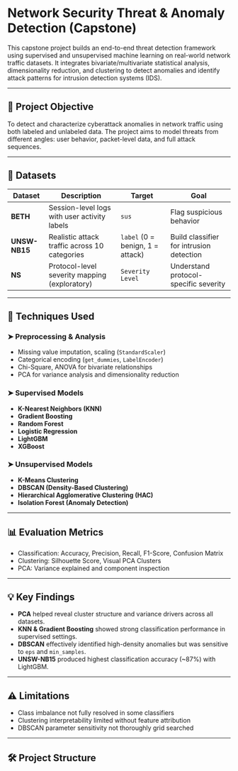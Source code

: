 # Network Security Threat & Anomaly Detection (Capstone)

This capstone project builds an end-to-end threat detection framework using supervised and unsupervised machine learning on real-world network traffic datasets. It integrates bivariate/multivariate statistical analysis, dimensionality reduction, and clustering to detect anomalies and identify attack patterns for intrusion detection systems (IDS).

---

## 🧠 Project Objective

To detect and characterize cyberattack anomalies in network traffic using both labeled and unlabeled data. The project aims to model threats from different angles: user behavior, packet-level data, and full attack sequences.

---

## 📁 Datasets

| Dataset       | Description                                   | Target            | Goal                                     |
|---------------|-----------------------------------------------|--------------------|------------------------------------------|
| **BETH**       | Session-level logs with user activity labels   | `sus`              | Flag suspicious behavior                 |
| **UNSW-NB15**  | Realistic attack traffic across 10 categories | `label` (0 = benign, 1 = attack) | Build classifier for intrusion detection |
| **NS**         | Protocol-level severity mapping (exploratory) | `Severity Level`   | Understand protocol-specific severity    |

---

## 🧪 Techniques Used

### ➤ Preprocessing & Analysis
- Missing value imputation, scaling (`StandardScaler`)
- Categorical encoding (`get_dummies`, `LabelEncoder`)
- Chi-Square, ANOVA for bivariate relationships
- PCA for variance analysis and dimensionality reduction

### ➤ Supervised Models
- **K-Nearest Neighbors (KNN)**
- **Gradient Boosting**
- **Random Forest**
- **Logistic Regression**
- **LightGBM**
- **XGBoost**

### ➤ Unsupervised Models
- **K-Means Clustering**
- **DBSCAN (Density-Based Clustering)**
- **Hierarchical Agglomerative Clustering (HAC)**
- **Isolation Forest (Anomaly Detection)**

---

## 📊 Evaluation Metrics

- Classification: Accuracy, Precision, Recall, F1-Score, Confusion Matrix
- Clustering: Silhouette Score, Visual PCA Clusters
- PCA: Variance explained and component inspection

---

## 💡 Key Findings

- **PCA** helped reveal cluster structure and variance drivers across all datasets.
- **KNN & Gradient Boosting** showed strong classification performance in supervised settings.
- **DBSCAN** effectively identified high-density anomalies but was sensitive to `eps` and `min_samples`.
- **UNSW-NB15** produced highest classification accuracy (~87%) with LightGBM.

---

## ⚠️ Limitations

- Class imbalance not fully resolved in some classifiers
- Clustering interpretability limited without feature attribution
- DBSCAN parameter sensitivity not thoroughly grid searched

---

## 🛠 Project Structure

